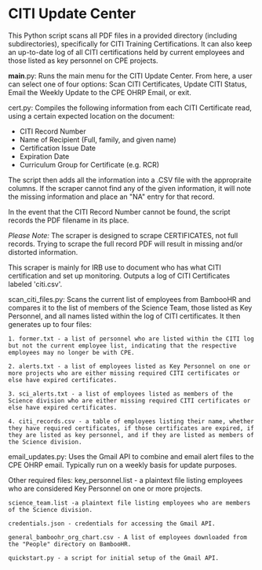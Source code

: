 # CITI Update Center


This Python script scans all PDF files in a provided directory (including subdirectories), specifically for CITI Training Certifications. It can also keep an up-to-date log of all CITI certifications held by current employees and those listed as key personnel on CPE projects.

__main__.py:
Runs the main menu for the CITI Update Center. From here, a user can select one of four options: Scan CITI Certificates, Update CITI Status, Email the Weekly Update to the CPE OHRP Email, or exit.

cert.py:
Compiles the following information from each CITI Certificate read, using a certain expected location on the document:
- CITI Record Number
- Name of Recipient (Full, family, and given name)
- Certification Issue Date
- Expiration Date
- Curriculum Group for Certificate (e.g. RCR)

The script then adds all the information into a .CSV file with the appropraite columns. If the scraper cannot find any of the given information, it will note the missing information and place an "NA" entry for that record.

In the event that the CITI Record Number cannot be found, the script records the PDF filename in its place.

*Please Note:* The scraper is designed to scrape CERTIFICATES, not full records. Trying to scrape the full record PDF will result in missing and/or distorted information.

This scraper is mainly for IRB use to document who has what CITI certification and set up monitoring. Outputs a log of CITI Certificates labeled 'citi.csv'.

scan_citi_files.py:
Scans the current list of employees from BambooHR and compares it to the list of members of the Science Team, those listed as Key Personnel, and all names listed within the log of CITI certificates. It then generates up to four files:

	1. former.txt - a list of personnel who are listed within the CITI log but not the current employee list, indicating that the respective employees may no longer be with CPE.

	2. alerts.txt - a list of employees listed as Key Personnel on one or more projects who are either missing required CITI certificates or else have expired certificates. 

	3. sci_alerts.txt - a list of employees listed as members of the Science division who are either missing required CITI certificates or else have expired certificates.

	4. citi_records.csv - a table of employees listing their name, whether they have required certificates, if those certificates are expired, if they are listed as key personnel, and if they are listed as members of the Science division.

email_updates.py:
Uses the Gmail API to combine and email alert files to the CPE OHRP email. Typically run on a weekly basis for update purposes.

Other required files:
	key_personnel.list - a plaintext file listing employees who are considered Key Personnel on one or more projects.

	science_team.list -a plaintext file listing employees who are members of the Science division.

	credentials.json - credentials for accessing the Gmail API. 

	general_bamboohr_org_chart.csv - A list of employees downloaded from the "People" directory on BambooHR.

	quickstart.py - a script for initial setup of the Gmail API.
